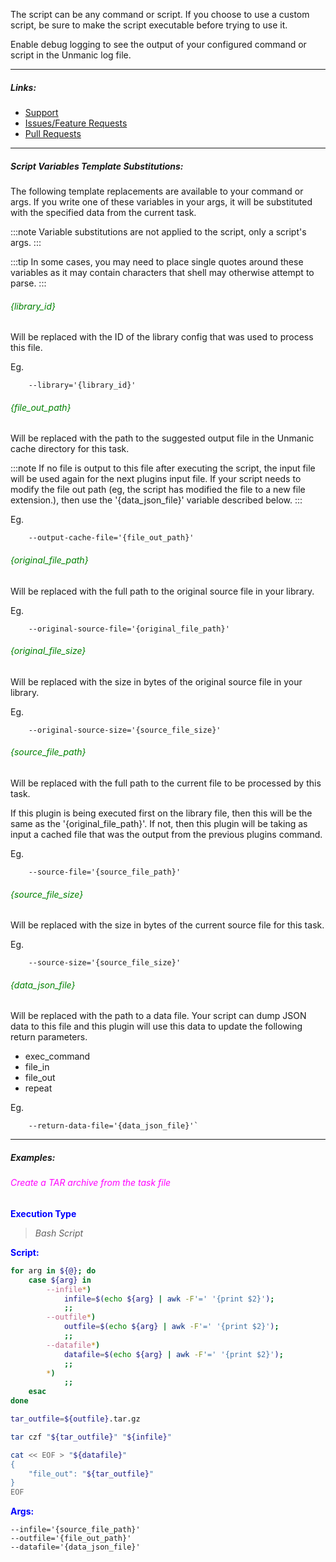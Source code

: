 
The script can be any command or script. If you choose to use a custom script, be sure to make the script executable before trying to use it.

Enable debug logging to see the output of your configured command or script in the Unmanic log file.

---

##### Links:

- [Support](https://unmanic.app/discord)
- [Issues/Feature Requests](https://github.com/Unmanic/plugin.limit_library_search_by_file_extension/issues)
- [Pull Requests](https://github.com/Unmanic/plugin.limit_library_search_by_file_extension/pulls)


---

##### Script Variables Template Substitutions:
The following template replacements are available to your command or args. 
If you write one of these variables in your args, it will be substituted with the specified data from the current task.

:::note
Variable substitutions are not applied to the script, only a script's args.
:::

:::tip
In some cases, you may need to place single quotes around these variables as it may contain characters that shell may otherwise attempt to parse.
:::

###### <span style="color:green">{library_id}</span>

Will be replaced with the ID of the library config that was used to process this file.

Eg.
```
    --library='{library_id}'
```

###### <span style="color:green">{file_out_path}</span>

Will be replaced with the path to the suggested output file in the Unmanic cache directory for this task.

:::note
If no file is output to this file after executing the script, the input file will be used again for the next plugins input file.
If your script needs to modify the file out path (eg, the script has modified the file to a new file extension.), 
then use the '{data_json_file}' variable described below.
:::

Eg.
```
    --output-cache-file='{file_out_path}'
```

###### <span style="color:green">{original_file_path}</span>

Will be replaced with the full path to the original source file in your library.

Eg.
```
    --original-source-file='{original_file_path}'
```

###### <span style="color:green">{original_file_size}</span>

Will be replaced with the size in bytes of the original source file in your library.

Eg.
```
    --original-source-size='{source_file_size}'
```

###### <span style="color:green">{source_file_path}</span>

Will be replaced with the full path to the current file to be processed by this task. 

If this plugin is being executed first on the library file, then this will be the same as the '{original_file_path}'.
If not, then this plugin will be taking as input a cached file that was the output from the previous plugins command.

Eg.
```
    --source-file='{source_file_path}'
```

###### <span style="color:green">{source_file_size}</span>

Will be replaced with the size in bytes of the current source file for this task.

Eg.
```
    --source-size='{source_file_size}'
```

###### <span style="color:green">{data_json_file}</span>

Will be replaced with the path to a data file. 
Your script can dump JSON data to this file and this plugin will use this data to update the following return parameters.

- exec_command
- file_in
- file_out
- repeat

Eg.
```
    --return-data-file='{data_json_file}'`
```

---

##### Examples:

###### <span style="color:magenta">Create a TAR archive from the task file</span>
**<span style="color:blue">Execution Type</span>**
> *Bash Script*

**<span style="color:blue">Script:</span>**
```bash
for arg in ${@}; do
    case ${arg} in
        --infile*)
            infile=$(echo ${arg} | awk -F'=' '{print $2}');
            ;;
        --outfile*)
            outfile=$(echo ${arg} | awk -F'=' '{print $2}');
            ;;
        --datafile*)
            datafile=$(echo ${arg} | awk -F'=' '{print $2}');
            ;;
        *) 
            ;;
    esac
done

tar_outfile=${outfile}.tar.gz

tar czf "${tar_outfile}" "${infile}"

cat << EOF > "${datafile}"
{
    "file_out": "${tar_outfile}"
}
EOF
```

**<span style="color:blue">Args:</span>**
```
--infile='{source_file_path}'
--outfile='{file_out_path}'
--datafile='{data_json_file}'
```
